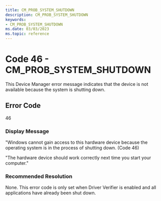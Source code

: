 ```yaml
---
title: CM_PROB_SYSTEM_SHUTDOWN
description: CM_PROB_SYSTEM_SHUTDOWN
keywords:
- CM_PROB_SYSTEM_SHUTDOWN
ms.date: 03/03/2023
ms.topic: reference
---
```


# Code 46 - CM_PROB_SYSTEM_SHUTDOWN

This Device Manager error message indicates that the device is not available because the system is shutting down.

## Error Code

46

### Display Message

"Windows cannot gain access to this hardware device because the operating system is in the process of shutting down. (Code 46)

"The hardware device should work correctly next time you start your computer."

### Recommended Resolution

None. This error code is only set when Driver Verifier is enabled and all applications have already been shut down.
